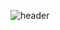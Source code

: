 
![header](https://capsule-render.vercel.app/api?type=waving&color=auto&height=300&section=header&text=Gyeong%20Ho&fontSize=90)
<!--
**groomit324/groomit324** is a ✨ _special_ ✨ repository because its `README.md` (this file) appears on your GitHub profile.

Here are some ideas to get you started:

- 🔭 I’m currently working on ...
- 🌱 I’m currently learning ...
- 👯 I’m looking to collaborate on ...
- 🤔 I’m looking for help with ...
- 💬 Ask me about ...
- 📫 How to reach me: ...
- 😄 Pronouns: ...
- ⚡ Fun fact: ...
-->
